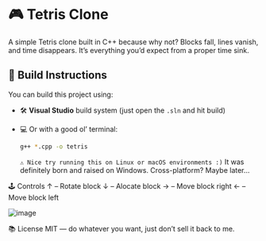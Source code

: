 # 🎮 Tetris Clone

A simple Tetris clone built in C++ because why not? Blocks fall, lines vanish, and time disappears. It’s everything you’d expect from a proper time sink.

## 🚀 Build Instructions

You can build this project using:

- 🛠️ **Visual Studio** build system (just open the `.sln` and hit build)
- 💻 Or with a good ol’ terminal:
  ```bash
  g++ *.cpp -o tetris
  ```
  
  ```⚠️ Nice try running this on Linux or macOS environments :)```
It was definitely born and raised on Windows. Cross-platform? Maybe later...

🕹️ Controls
↑ – Rotate block
↓ – Alocate block
→ – Move block right
← – Move block left

![image](https://github.com/user-attachments/assets/e5712c3b-dffb-4bd0-9ae4-e8f353123f4b)

📚 License
MIT — do whatever you want, just don’t sell it back to me.
